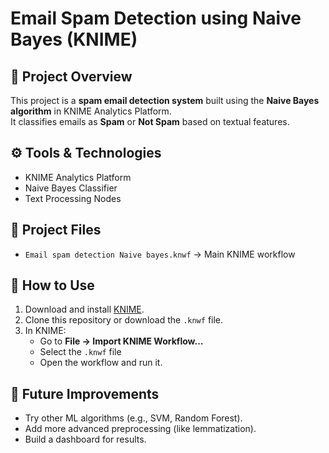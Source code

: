 # Email Spam Detection using Naive Bayes (KNIME)

## 📌 Project Overview
This project is a **spam email detection system** built using the **Naive Bayes algorithm** in KNIME Analytics Platform.  
It classifies emails as **Spam** or **Not Spam** based on textual features.

## ⚙️ Tools & Technologies
- KNIME Analytics Platform
- Naive Bayes Classifier
- Text Processing Nodes

## 📂 Project Files
- `Email spam detection Naive bayes.knwf` → Main KNIME workflow

## 🚀 How to Use
1. Download and install [KNIME](https://www.knime.com/downloads).
2. Clone this repository or download the `.knwf` file.
3. In KNIME:
   - Go to **File → Import KNIME Workflow…**
   - Select the `.knwf` file
   - Open the workflow and run it.

## 🔮 Future Improvements
- Try other ML algorithms (e.g., SVM, Random Forest).
- Add more advanced preprocessing (like lemmatization).
- Build a dashboard for results.


